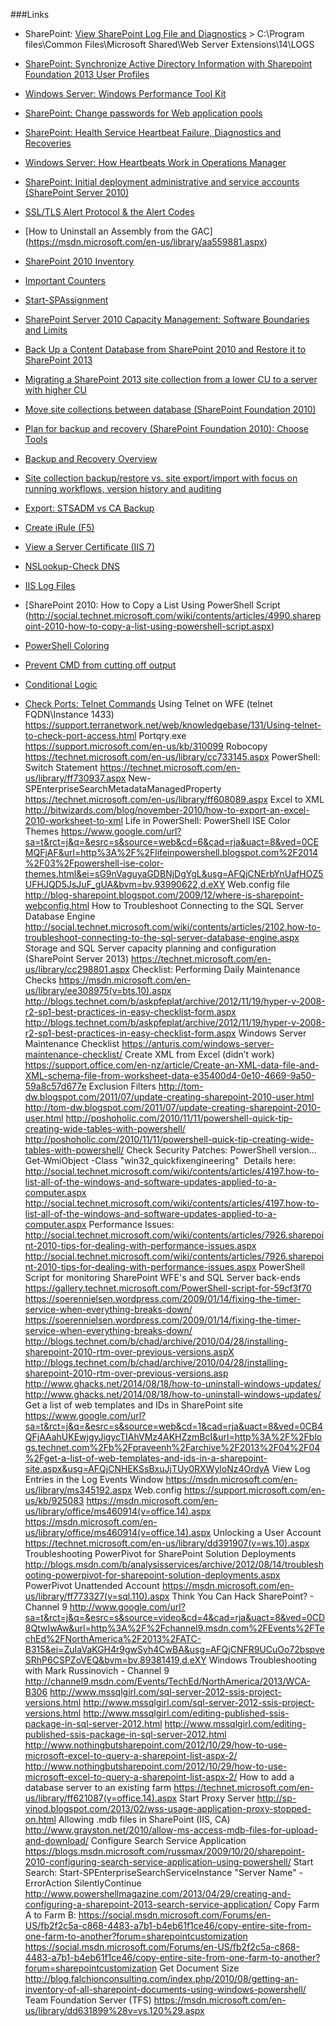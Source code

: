 ###Links

- SharePoint: [View SharePoint Log File and Diagnostics](https://msdn.microsoft.com/en-us/library/ee210652.aspx) > C:\Program files\Common Files\Microsoft Shared\Web Server Extensions\14\LOGS 
- [SharePoint: Synchronize Active Directory Information with Sharepoint Foundation 2013 User Profiles](http://macaalay.com/2014/03/27/synchronize-active-directory-information-with-sharepoint-foundation-2013-user-profiles)
- [Windows Server: Windows Performance Tool Kit](https://msdn.microsoft.com/en-us/library/windows/hardware/hh162945.aspx)
- [SharePoint: Change passwords for Web application pools](https://technet.microsoft.com/en-us/library/cc263454%28v=office.12%29.aspx)
- [SharePoint: Health Service Heartbeat Failure, Diagnostics and Recoveries](http://blogs.technet.com/b/jonathanalmquist/archive/2010/01/11/health-service-heartbeat-failure-diagnostics-and-recoveries.aspx)
- [Windows Server: How Heartbeats Work in Operations Manager](https://technet.microsoft.com/en-us/library/hh212798.aspx)
- [SharePoint: Initial deployment administrative and service accounts (SharePoint Server 2010)](https://technet.microsoft.com/en-us/library/ee662513(v=office.14).aspx)
- [SSL/TLS Alert Protocol & the Alert Codes](http://blogs.msdn.com/b/kaushal/archive/2012/10/06/ssl-tls-alert-protocol-amp-the-alert-codes.aspx)
- [How to Uninstall an Assembly from the GAC] (https://msdn.microsoft.com/en-us/library/aa559881.aspx)
- [SharePoint 2010 Inventory](http://sharepointpromag.com/sharepoint-2010/inventorying-sharepoint-using-powershell)
- [Important Counters](http://blog.monitis.com/2012/04/02/important-iis7-counters)
- [Start-SPAssignment](http://blog.ithinksharepoint.com/2014/06/02/powershell-sharepoint-and-memory-leaks-start-spassignment)
- [SharePoint Server 2010 Capacity Management: Software Boundaries and Limits](http://technet.microsoft.com/en-us/library/cc262787(office.14).aspx)
- [Back Up a Content Database from SharePoint 2010 and Restore it to SharePoint 2013](http://community.bamboosolutions.com/blogs/sharepoint-2013/archive/2013/02/07/back-up-content-database-from-sharepoint-2010-and-restore-it-to-sharepoint-2013.aspx)
- [Migrating a SharePoint 2013 site collection from a lower CU to a server with higher CU](http://www.brightworksupport.com/migrating-a-sharepoint-2013-site-collection-from-a-lower-cu-to-a-server-with-higher-cu/)
- [Move site collections between database (SharePoint Foundation 2010)](https://technet.microsoft.com/en-us/library/ee125874(v=office.14).aspx)
- [Plan for backup and recovery (SharePoint Foundation 2010): Choose Tools](https://technet.microsoft.com/en-us/library/cc287757(v=office.14).aspx#ChooseTools)
- [Backup and Recovery Overview](https://technet.microsoft.com/en-us/library/ee663477(v=office.14).aspx)
- [Site collection backup/restore vs. site export/import with focus on running workflows, version history and auditing](https://naimmurati.wordpress.com/2013/04/13/site-collection-backuprestore-vs-site-exportimport-with-focus-on-running-workflows-version-history-and-auditing/)
- [Export: STSADM vs CA Backup](http://blogs.msdn.com/b/yvan_duhamel/archive/2009/05/18/some-key-differences-between-stsadm-export-and-backup-operations.aspx)
- [Create iRule (F5)](https://support.f5.com/kb/en-us/products/big-ip_ltm/manuals/product/ltm_configuration_guide_10_0_0/ltm_rules.html)

- [View a Server Certificate (IIS 7)](https://technet.microsoft.com/en-us/library/cc754686%28v=ws.10%29.aspx)
- [NSLookup-Check DNS](http://www.rackspace.com/knowledge_center/article/nslookup-checking-dns-records-on-windows)
- [IIS Log Files](http://blog.bugrapostaci.com/2012/04/12/how-to-collect-iis-logs-for-a-sharepoint-web-application/)
- [SharePoint 2010: How to Copy a List Using PowerShell Script (http://social.technet.microsoft.com/wiki/contents/articles/4990.sharepoint-2010-how-to-copy-a-list-using-powershell-script.aspx)
- [PowerShell Coloring](https://technet.microsoft.com/en-us/library/ff406264.aspx)
- [Prevent CMD from cutting off output](http://answers.microsoft.com/en-us/windows/forum/windows_7-performance/unable-to-scroll-to-the-top-of-the-command-prompt/6f09d0d3-4d8b-490c-87a0-171e68ca8c07)
- [Conditional Logic](http://www.powershellpro.com/powershell-tutorial-introduction/powershell-tutorial-conditional-logic)
- [Check Ports: Telnet Commands](https://technet.microsoft.com/en-us/library/bb491013.aspx)
Using Telnet on WFE (telnet FQDN\Instance 1433)	https://support.terranetwork.net/web/knowledgebase/131/Using-telnet-to-check-port-access.html
Portqry.exe	https://support.microsoft.com/en-us/kb/310099
Robocopy	https://technet.microsoft.com/en-us/library/cc733145.aspx
PowerShell: Switch Statement	https://technet.microsoft.com/en-us/library/ff730937.aspx
New-SPEnterpriseSearchMetadataManagedProperty	https://technet.microsoft.com/en-us/library/ff608089.aspx
Excel to XML	http://bitwizards.com/blog/november-2010/how-to-export-an-excel-2010-worksheet-to-xml
Life in PowerShell: PowerShell ISE Color Themes	https://www.google.com/url?sa=t&rct=j&q=&esrc=s&source=web&cd=6&cad=rja&uact=8&ved=0CEMQFjAF&url=http%3A%2F%2Flifeinpowershell.blogspot.com%2F2014%2F03%2Fpowershell-ise-color-themes.html&ei=sG9nVaguyaGDBNjDgYgL&usg=AFQjCNErbYnUafHOZ5UFHJQD5JsJuF_gUA&bvm=bv.93990622,d.eXY
 Web.config file	http://blog-sharepoint.blogspot.com/2009/12/where-is-sharepoint-webconfig.html
How to Troubleshoot Connecting to the SQL Server Database Engine	http://social.technet.microsoft.com/wiki/contents/articles/2102.how-to-troubleshoot-connecting-to-the-sql-server-database-engine.aspx
Storage and SQL Server capacity planning and configuration (SharePoint Server 2013)	https://technet.microsoft.com/en-us/library/cc298801.aspx
Checklist: Performing Daily Maintenance Checks	https://msdn.microsoft.com/en-us/library/ee308975(v=bts.10).aspx
http://blogs.technet.com/b/askpfeplat/archive/2012/11/19/hyper-v-2008-r2-sp1-best-practices-in-easy-checklist-form.aspx	http://blogs.technet.com/b/askpfeplat/archive/2012/11/19/hyper-v-2008-r2-sp1-best-practices-in-easy-checklist-form.aspx
Windows Server Maintenance Checklist	https://anturis.com/windows-server-maintenance-checklist/
Create XML from Excel (didn’t work)	https://support.office.com/en-nz/article/Create-an-XML-data-file-and-XML-schema-file-from-worksheet-data-e35400d4-0e10-4669-9a50-59a8c57d677e
Exclusion Filters http://tom-dw.blogspot.com/2011/07/update-creating-sharepoint-2010-user.html	http://tom-dw.blogspot.com/2011/07/update-creating-sharepoint-2010-user.html
http://poshoholic.com/2010/11/11/powershell-quick-tip-creating-wide-tables-with-powershell/	http://poshoholic.com/2010/11/11/powershell-quick-tip-creating-wide-tables-with-powershell/
Check Security Patches:  PowerShell version… Get-WmiObject -Class "win32_quickfixengineering"  Details here: http://social.technet.microsoft.com/wiki/contents/articles/4197.how-to-list-all-of-the-windows-and-software-updates-applied-to-a-computer.aspx	http://social.technet.microsoft.com/wiki/contents/articles/4197.how-to-list-all-of-the-windows-and-software-updates-applied-to-a-computer.aspx
Performance Issues: http://social.technet.microsoft.com/wiki/contents/articles/7926.sharepoint-2010-tips-for-dealing-with-performance-issues.aspx	http://social.technet.microsoft.com/wiki/contents/articles/7926.sharepoint-2010-tips-for-dealing-with-performance-issues.aspx
PowerShell Script for monitoring SharePoint WFE's and SQL Server back-ends	https://gallery.technet.microsoft.com/PowerShell-script-for-59cf3f70
https://soerennielsen.wordpress.com/2009/01/14/fixing-the-timer-service-when-everything-breaks-down/	https://soerennielsen.wordpress.com/2009/01/14/fixing-the-timer-service-when-everything-breaks-down/
http://blogs.technet.com/b/chad/archive/2010/04/28/installing-sharepoint-2010-rtm-over-previous-versions.aspX	http://blogs.technet.com/b/chad/archive/2010/04/28/installing-sharepoint-2010-rtm-over-previous-versions.asp
http://www.ghacks.net/2014/08/18/how-to-uninstall-windows-updates/	http://www.ghacks.net/2014/08/18/how-to-uninstall-windows-updates/
Get a list of web templates and IDs in SharePoint site	https://www.google.com/url?sa=t&rct=j&q=&esrc=s&source=web&cd=1&cad=rja&uact=8&ved=0CB4QFjAAahUKEwjgyJigycTIAhVMz4AKHZzmBcI&url=http%3A%2F%2Fblogs.technet.com%2Fb%2Fpraveenh%2Farchive%2F2013%2F04%2F04%2Fget-a-list-of-web-templates-and-ids-in-a-sharepoint-site.aspx&usg=AFQjCNHEKSsBxuJjTUy0RXWyloNz4OrdyA
View Log Entries in the Log Events Window	https://msdn.microsoft.com/en-us/library/ms345192.aspx
Web.config	https://support.microsoft.com/en-us/kb/925083
https://msdn.microsoft.com/en-us/library/office/ms460914(v=office.14).aspx	https://msdn.microsoft.com/en-us/library/office/ms460914(v=office.14).aspx
Unlocking a User Account	https://technet.microsoft.com/en-us/library/dd391907(v=ws.10).aspx
Troubleshooting PowerPivot for SharePoint Solution Deployments	http://blogs.msdn.com/b/analysisservices/archive/2012/08/14/troubleshooting-powerpivot-for-sharepoint-solution-deployments.aspx
PowerPivot Unattended Account 	https://msdn.microsoft.com/en-us/library/ff773327(v=sql.110).aspx
Think You Can Hack SharePoint? - Channel 9	http://www.google.com/url?sa=t&rct=j&q=&esrc=s&source=video&cd=4&cad=rja&uact=8&ved=0CD8QtwIwAw&url=http%3A%2F%2Fchannel9.msdn.com%2FEvents%2FTechEd%2FNorthAmerica%2F2013%2FATC-B315&ei=ZuIaVaKGH4r9gwSyh4CwBA&usg=AFQjCNFR9UCuOo72bspveSRhP6CSPZoVEQ&bvm=bv.89381419,d.eXY
Windows Troubleshooting with Mark Russinovich - Channel 9	http://channel9.msdn.com/Events/TechEd/NorthAmerica/2013/WCA-B306
http://www.mssqlgirl.com/sql-server-2012-ssis-project-versions.html	http://www.mssqlgirl.com/sql-server-2012-ssis-project-versions.html
http://www.mssqlgirl.com/editing-published-ssis-package-in-sql-server-2012.html	http://www.mssqlgirl.com/editing-published-ssis-package-in-sql-server-2012.html
http://www.nothingbutsharepoint.com/2012/10/29/how-to-use-microsoft-excel-to-query-a-sharepoint-list-aspx-2/	http://www.nothingbutsharepoint.com/2012/10/29/how-to-use-microsoft-excel-to-query-a-sharepoint-list-aspx-2/
How to add a database server to an existing farm	https://technet.microsoft.com/en-us/library/ff621087(v=office.14).aspx
Start Proxy Server	http://sp-vinod.blogspot.com/2013/02/wss-usage-application-proxy-stopped-on.html
Allowing .mdb files in SharePoint (IIS, CA)	http://www.grayston.net/2010/allow-ms-access-mdb-files-for-upload-and-download/
Configure Search Service Application	https://blogs.msdn.microsoft.com/russmax/2009/10/20/sharepoint-2010-configuring-search-service-application-using-powershell/
Start Search: Start-SPEnterpriseSearchServiceInstance "Server Name" -ErrorAction SilentlyContinue	http://www.powershellmagazine.com/2013/04/29/creating-and-configuring-a-sharepoint-2013-search-service-application/
Copy Farm A to Farm B: https://social.msdn.microsoft.com/Forums/en-US/fb2f2c5a-c868-4483-a7b1-b4eb61f1ce46/copy-entire-site-from-one-farm-to-another?forum=sharepointcustomization	https://social.msdn.microsoft.com/Forums/en-US/fb2f2c5a-c868-4483-a7b1-b4eb61f1ce46/copy-entire-site-from-one-farm-to-another?forum=sharepointcustomization
Get Document Size	http://blog.falchionconsulting.com/index.php/2010/08/getting-an-inventory-of-all-sharepoint-documents-using-windows-powershell/
Team Foundation Server (TFS)	https://msdn.microsoft.com/en-us/library/dd631899%28v=vs.120%29.aspx
